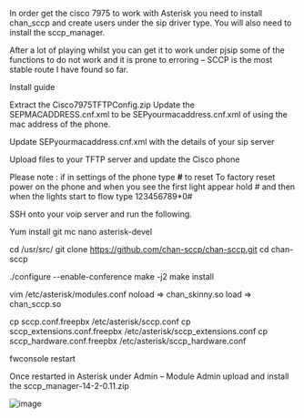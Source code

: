 In order get the cisco 7975 to work with Asterisk you need to install chan_sccp and create users under the sip driver type. You will also need to install the sccp_manager.

After a lot of playing whilst you can get it to work under pjsip some of the functions to do not work and it is prone to erroring – SCCP is the most stable route I have found so far.

Install guide


Extract the Cisco7975TFTPConfig.zip
Update the SEPMACADDRESS.cnf.xml to be SEPyourmacaddress.cnf.xml of using the mac address of the phone.

Update SEPyourmacaddress.cnf.xml with the details of your sip server

Upload files to your TFTP server and update the Cisco phone

Please note : if in settings of the phone type **#** to reset
To factory reset power on the phone and when you see the first light appear hold # and then when the lights start to flow type 123456789*0#

SSH onto your voip server and run the following.

Yum install git mc nano asterisk-devel

cd /usr/src/
git clone https://github.com/chan-sccp/chan-sccp.git
cd chan-sccp

./configure --enable-conference
make -j2
make install

vim /etc/asterisk/modules.conf
 noload => chan_skinny.so
 load => chan_sccp.so

cp sccp.conf.freepbx /etc/asterisk/sccp.conf
cp sccp_extensions.conf.freepbx /etc/asterisk/sccp_extensions.conf
cp sccp_hardware.conf.freepbx /etc/asterisk/sccp_hardware.conf

fwconsole restart

Once restarted in Asterisk under Admin – Module Admin upload and install the sccp_manager-14-2-0.11.zip 


![image](https://user-images.githubusercontent.com/39843876/176869617-4c6cedbb-d02b-4726-a504-f9ad8bb3b264.png)
